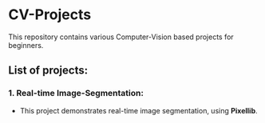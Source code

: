 # CV-Projects
This repository contains various Computer-Vision based projects for beginners.

## List of projects:
### 1. Real-time Image-Segmentation:
* This project demonstrates real-time image segmentation, using **Pixellib**.
